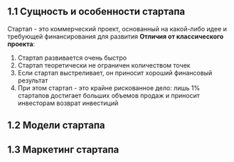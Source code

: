 ## 1.1 Сущность и особенности стартапа
Стартап - это коммерческий проект, основанный на какой-либо идее и требующей финансирования для развития
**Отличия от классического проекта**:
1. Стартап развивается очень быстро
2. Стартап теоретически не ограничен количеством точек
3. Если стартап выстреливает, он приносит хороший финансовый результат
4. При этом стартап - это крайне рискованное дело: лишь 1% стартапов достигает больших объемов продаж и приносит инвесторам возврат инвестиций
## 1.2 Модели стартапа
## 1.3 Маркетинг стартапа